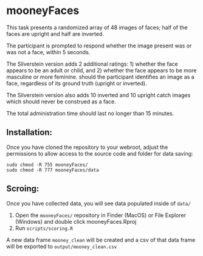 # mooneyFaces

This task presents a randomized array of 48 images of faces; half of the faces are upright and half are inverted.

The participant is prompted to respond whether the image present was or was not a face, within 5 seconds.

The Silverstein version adds 2 additional ratings:
    1) whether the face appears to be an adult or child, and
    2) whether the face appears to be more masculine or more feminine.
should the participant identifies an image as a face, regardless of its ground truth (upright or inverted).

The Silverstein version also adds 10 inverted and 10 upright catch images which should never be construed as a face.

The total administration time should last no longer than 15 minutes. 

## Installation:

Once you have cloned the repository to your webroot, adjust the permissions to allow access to the source code and folder for data saving:
    
    sudo chmod -R 755 mooneyFaces/
    sudo chmod -R 777 mooneyFaces/data

## Scroing:

Once you have collected data, you will see data populated inside of `data/`

1. Open the `mooneyFaces/` repository in Finder (MacOS) or File Explorer (Windows) and double click mooneyFaces.Rproj
2. Run `scripts/scoring.R`

A new data frame `mooney_clean` will be created and a csv of that data frame will be exported to `output/mooney_clean.csv`


